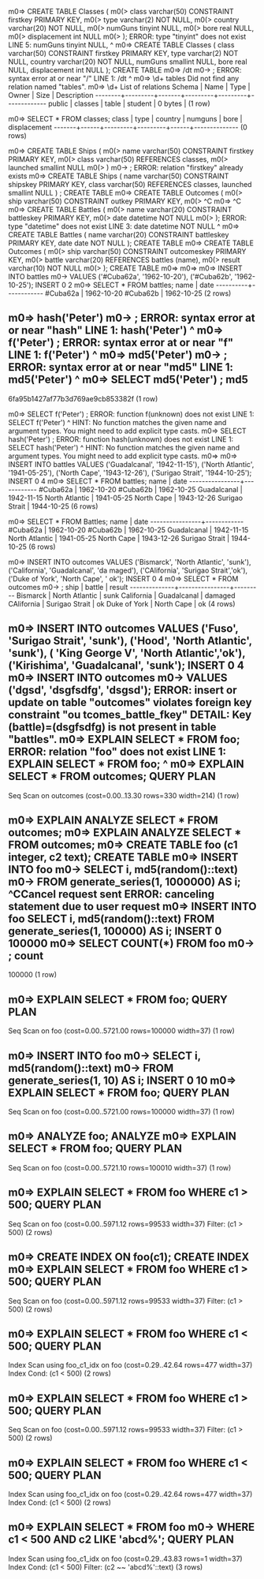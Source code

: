 m0=> CREATE TABLE Classes (
m0(> class varchar(50) CONSTRAINT firstkey PRIMARY KEY,
m0(> type  varchar(2)  NOT NULL,
m0(> country varchar(20) NOT NULL,
m0(> numGuns tinyint NULL,
m0(> bore    real    NULL,
m0(> displacement int NULL
m0(> );
ERROR:  type "tinyint" does not exist
LINE 5: numGuns tinyint NULL,
                ^
m0=> CREATE TABLE Classes (
class varchar(50) CONSTRAINT firstkey PRIMARY KEY,
type  varchar(2)  NOT NULL,
country varchar(20) NOT NULL,
numGuns smallint NULL,
bore    real    NULL,
displacement int NULL
);
CREATE TABLE
m0=> /dt
m0-> ;
ERROR:  syntax error at or near "/"
LINE 1: /dt
        ^
m0=> \d+ tables
Did not find any relation named "tables".
m0=> \d+
                     List of relations
 Schema |  Name   | Type  |  Owner  |  Size   | Description
--------+---------+-------+---------+---------+-------------
 public | classes | table | student | 0 bytes |
(1 row)

m0=> SELECT * FROM classes;
 class | type | country | numguns | bore | displacement
-------+------+---------+---------+------+--------------
(0 rows)

m0=> CREATE TABLE Ships (
m0(> name varchar(50) CONSTRAINT firstkey PRIMARY KEY,
m0(> class varchar(50) REFERENCES classes,
m0(> launched smallint NULL
m0(> )
m0-> ;
ERROR:  relation "firstkey" already exists
m0=> CREATE TABLE Ships (
name varchar(50) CONSTRAINT shipskey PRIMARY KEY,
class varchar(50) REFERENCES classes,
launched smallint NULL
)
;
CREATE TABLE
m0=> CREATE TABLE Outcomes (
m0(> ship varchar(50) CONSTRAINT outkey PRIMARY KEY,
m0(> ^C
m0=> ^C
m0=> CREATE TABLE Battles (
m0(> name varchar(20) CONSTRAINT battleskey PRIMARY KEY,
m0(> date datetime NOT NULL
m0(> );
ERROR:  type "datetime" does not exist
LINE 3: date datetime NOT NULL
             ^
m0=> CREATE TABLE Battles (
name varchar(20) CONSTRAINT battleskey PRIMARY KEY,
date date NOT NULL
);
CREATE TABLE
m0=> CREATE TABLE Outcomes (
m0(> ship varchar(50) CONSTRAINT outcomeskey PRIMARY KEY,
m0(> battle varchar(20) REFERENCES battles (name),
m0(> result varchar(10) NOT NULL
m0(> );
CREATE TABLE
m0=>
m0=>
m0=> INSERT INTO battles
m0-> VALUES ('#Cuba62a', '1962-10-20'), ('#Cuba62b', '1962-10-25');
INSERT 0 2
m0=> SELECT * FROM battles;
   name   |    date
----------+------------
 #Cuba62a | 1962-10-20
 #Cuba62b | 1962-10-25
(2 rows)

m0=> hash('Peter')
m0-> ;
ERROR:  syntax error at or near "hash"
LINE 1: hash('Peter')
        ^
m0=> f('Peter')
;
ERROR:  syntax error at or near "f"
LINE 1: f('Peter')
        ^
m0=> md5('Peter')
m0-> ;
ERROR:  syntax error at or near "md5"
LINE 1: md5('Peter')
        ^
m0=> SELECT md5('Peter')
;
               md5
----------------------------------
 6fa95b1427af77b3d769ae9cb853382f
(1 row)

m0=> SELECT f('Peter')
;
ERROR:  function f(unknown) does not exist
LINE 1: SELECT f('Peter')
               ^
HINT:  No function matches the given name and argument types. You might need to           add explicit type casts.
m0=> SELECT hash('Peter')
;
ERROR:  function hash(unknown) does not exist
LINE 1: SELECT hash('Peter')
               ^
HINT:  No function matches the given name and argument types. You might need to           add explicit type casts.
m0=>
m0=> INSERT INTO battles
VALUES ('Guadalcanal', '1942-11-15'), ('North Atlantic', '1941-05-25'), ('North           Cape', '1943-12-26'), ('Surigao Strait', '1944-10-25');
INSERT 0 4
m0=> SELECT * FROM battles;
      name      |    date
----------------+------------
 #Cuba62a       | 1962-10-20
 #Cuba62b       | 1962-10-25
 Guadalcanal    | 1942-11-15
 North Atlantic | 1941-05-25
 North Cape     | 1943-12-26
 Surigao Strait | 1944-10-25
(6 rows)

m0=> SELECT * FROM Battles;
      name      |    date
----------------+------------
 #Cuba62a       | 1962-10-20
 #Cuba62b       | 1962-10-25
 Guadalcanal    | 1942-11-15
 North Atlantic | 1941-05-25
 North Cape     | 1943-12-26
 Surigao Strait | 1944-10-25
(6 rows)

m0=> INSERT INTO outcomes
VALUES ('Bismarck', 'North Atlantic', 'sunk'), ('California', 'Guadalcanal', 'da          maged'), ('CAlifornia', 'Surigao Strait','ok'), ('Duke of York', 'North Cape', '          ok');
INSERT 0 4
m0=> SELECT * FROM outcomes
m0-> ;
     ship     |     battle     | result
--------------+----------------+---------
 Bismarck     | North Atlantic | sunk
 California   | Guadalcanal    | damaged
 CAlifornia   | Surigao Strait | ok
 Duke of York | North Cape     | ok
(4 rows)

m0=> INSERT INTO outcomes
VALUES ('Fuso', 'Surigao Strait', 'sunk'), ('Hood', 'North Atlantic', 'sunk'), (          'King George V', 'North Atlantic','ok'), ('Kirishima', 'Guadalcanal', 'sunk');            INSERT 0 4
m0=> INSERT INTO outcomes
m0-> VALUES ('dgsd', 'dsgfsdfg', 'dsgsd');
ERROR:  insert or update on table "outcomes" violates foreign key constraint "ou          tcomes_battle_fkey"
DETAIL:  Key (battle)=(dsgfsdfg) is not present in table "battles".
m0=> EXPLAIN SELECT * FROM foo;
ERROR:  relation "foo" does not exist
LINE 1: EXPLAIN SELECT * FROM foo;
                              ^
m0=> EXPLAIN SELECT * FROM outcomes;
                         QUERY PLAN
-------------------------------------------------------------
 Seq Scan on outcomes  (cost=0.00..13.30 rows=330 width=214)
(1 row)

m0=> EXPLAIN ANALYZE SELECT * FROM outcomes;
m0=> EXPLAIN ANALYZE SELECT * FROM outcomes;
m0=> CREATE TABLE foo (c1 integer, c2 text);
CREATE TABLE
m0=> INSERT INTO foo
m0->   SELECT i, md5(random()::text)
m0->   FROM generate_series(1, 1000000) AS i;
^CCancel request sent
ERROR:  canceling statement due to user request
m0=> INSERT INTO foo
  SELECT i, md5(random()::text)
  FROM generate_series(1, 100000) AS i;
INSERT 0 100000
m0=> SELECT COUNT(*) FROM foo
m0-> ;
 count
--------
 100000
(1 row)

m0=> EXPLAIN SELECT * FROM foo;
                         QUERY PLAN
------------------------------------------------------------
 Seq Scan on foo  (cost=0.00..5721.00 rows=100000 width=37)
(1 row)

m0=> INSERT INTO foo
m0->   SELECT i, md5(random()::text)
m0->   FROM generate_series(1, 10) AS i;
INSERT 0 10
m0=> EXPLAIN SELECT * FROM foo;
                         QUERY PLAN
------------------------------------------------------------
 Seq Scan on foo  (cost=0.00..5721.00 rows=100000 width=37)
(1 row)

m0=> ANALYZE foo;
ANALYZE
m0=> EXPLAIN SELECT * FROM foo;
                         QUERY PLAN
------------------------------------------------------------
 Seq Scan on foo  (cost=0.00..5721.10 rows=100010 width=37)
(1 row)

m0=> EXPLAIN SELECT * FROM foo WHERE c1 > 500;
                        QUERY PLAN
-----------------------------------------------------------
 Seq Scan on foo  (cost=0.00..5971.12 rows=99533 width=37)
   Filter: (c1 > 500)
(2 rows)

m0=> CREATE INDEX ON foo(c1);
CREATE INDEX
m0=> EXPLAIN SELECT * FROM foo WHERE c1 > 500;
                        QUERY PLAN
-----------------------------------------------------------
 Seq Scan on foo  (cost=0.00..5971.12 rows=99533 width=37)
   Filter: (c1 > 500)
(2 rows)

m0=> EXPLAIN SELECT * FROM foo WHERE c1 < 500;
                                QUERY PLAN
--------------------------------------------------------------------------
 Index Scan using foo_c1_idx on foo  (cost=0.29..42.64 rows=477 width=37)
   Index Cond: (c1 < 500)
(2 rows)

m0=> EXPLAIN SELECT * FROM foo WHERE c1 > 500;
                        QUERY PLAN
-----------------------------------------------------------
 Seq Scan on foo  (cost=0.00..5971.12 rows=99533 width=37)
   Filter: (c1 > 500)
(2 rows)

m0=> EXPLAIN SELECT * FROM foo WHERE c1 < 500;
                                QUERY PLAN
--------------------------------------------------------------------------
 Index Scan using foo_c1_idx on foo  (cost=0.29..42.64 rows=477 width=37)
   Index Cond: (c1 < 500)
(2 rows)

m0=> EXPLAIN SELECT * FROM foo
m0->         WHERE c1 < 500 AND c2 LIKE 'abcd%';
                               QUERY PLAN
------------------------------------------------------------------------
 Index Scan using foo_c1_idx on foo  (cost=0.29..43.83 rows=1 width=37)
   Index Cond: (c1 < 500)
   Filter: (c2 ~~ 'abcd%'::text)
(3 rows)
